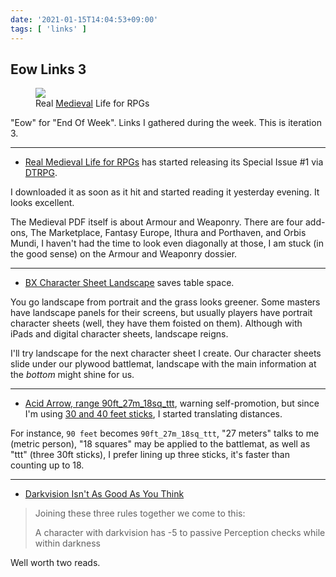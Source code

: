 ```yaml
---
date: '2021-01-15T14:04:53+09:00'
tags: [ 'links' ]
---
```


## Eow Links 3

<figure class="right">
<a href="images/20210115_medieval.jpg"><img src="images/20210115_medieval.jpg" loading="lazy" /></a>
<figcaption>Real <a href="https://www.kickstarter.com/projects/1009649146/medieval-0/description">Medieval</a> Life for RPGs</figcaption>
</figure>

"Eow" for "End Of Week". Links I gathered during the week. This is iteration 3.

<hr/>

* [Real Medieval Life for RPGs](https://www.kickstarter.com/projects/1009649146/medieval-0/description) has started releasing its Special Issue #1 via [DTRPG](https://www.drivethrurpg.com/).

I downloaded it as soon as it hit and started reading it yesterday evening. It looks excellent.

The Medieval PDF itself is about Armour and Weaponry. There are four add-ons, The Marketplace, Fantasy Europe, Ithura and Porthaven, and Orbis Mundi, I haven't had the time to look even diagonally at those, I am stuck (in the good sense) on the Armour and Weaponry dossier.

<hr/>

* [BX Character Sheet Landscape](https://doomslakers.blogspot.com/2021/01/bx-character-sheet-landscape.html) saves table space.

You go landscape from portrait and the grass looks greener. Some masters have landscape panels for their screens, but usually players have portrait character sheets (well, they have them foisted on them). Although with iPads and digital character sheets, landscape reigns.

I'll try landscape for the next character sheet I create. Our character sheets slide under our plywood battlemat, landscape with the main information at the _bottom_ might shine for us.

<hr/>

* [Acid Arrow, range 90ft\_27m\_18sq\_ttt](https://laconi.co/spells.html#Acid_Arrow), warning self-promotion, but since I'm using [30 and 40 feet sticks](20201128.html?s=eowl3&t=Thirty_Fourty_Sticks), I started translating distances.

For instance, `90 feet` becomes `90ft_27m_18sq_ttt`, "27 meters" talks to me (metric person), "18 squares" may be applied to the battlemat, as well as "ttt" (three 30ft sticks), I prefer lining up three sticks, it's faster than counting up to 18.

<hr/>

* [Darkvision Isn't As Good As You Think](https://slyflourish.com/darkvision_isnt_as_good_as_you_think.html)

> Joining these three rules together we come to this:
>
> A character with darkvision has -5 to passive Perception checks while within darkness

Well worth two reads.

